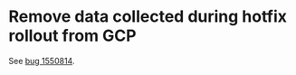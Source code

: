 # Remove data collected during hotfix rollout from GCP

See [bug 1550814](https://bugzilla.mozilla.org/show_bug.cgi?id=1550814).
